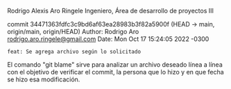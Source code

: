 Rodrigo Alexis Aro Ringele
Ingeniero, Área de desarrollo de proyectos III

commit 34471363fdfc3c9bd6af63ea28983b3f82a5900f (HEAD -> main, origin/main, origin/HEAD)
Author: Rodrigo Aro <rodrigo.aro.ringele@gmail.com>
Date:   Mon Oct 17 15:24:05 2022 -0300

    feat: Se agrega archivo según lo solicitado


El comando "git blame" sirve para analizar un archivo deseado línea a línea con el objetivo de verificar el commit, la persona que lo hizo y en que fecha se hizo esa modificación.


